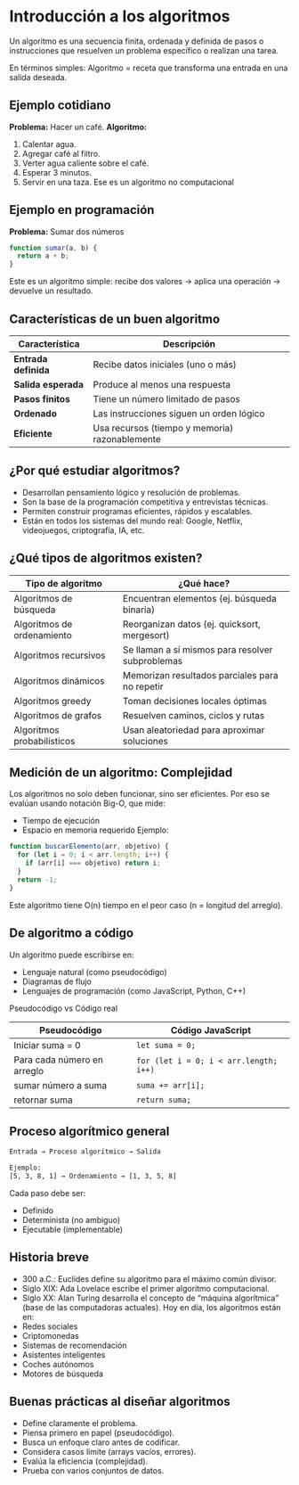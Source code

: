 # **Introducción a los algoritmos**  

Un algoritmo es una secuencia finita, ordenada y definida de pasos o instrucciones que resuelven un problema específico o realizan una tarea.

En términos simples:
Algoritmo = receta que transforma una entrada en una salida deseada.



## Ejemplo cotidiano

**Problema:** Hacer un café.
**Algoritmo:**
1. Calentar agua.
2. Agregar café al filtro.
3. Verter agua caliente sobre el café.
4. Esperar 3 minutos.
5. Servir en una taza.
Ese es un algoritmo no computacional



## Ejemplo en programación

**Problema:** Sumar dos números
```js
function sumar(a, b) {
  return a + b;
}
```
Este es un algoritmo simple: recibe dos valores → aplica una operación → devuelve un resultado.



## Características de un buen algoritmo

| Característica       | Descripción                                    |
| -------------------- | ---------------------------------------------- |
| **Entrada definida** | Recibe datos iniciales (uno o más)             |
| **Salida esperada**  | Produce al menos una respuesta                 |
| **Pasos finitos**    | Tiene un número limitado de pasos              |
| **Ordenado**         | Las instrucciones siguen un orden lógico       |
| **Eficiente**        | Usa recursos (tiempo y memoria) razonablemente |



## ¿Por qué estudiar algoritmos?

- Desarrollan pensamiento lógico y resolución de problemas.
- Son la base de la programación competitiva y entrevistas técnicas.
- Permiten construir programas eficientes, rápidos y escalables.
- Están en todos los sistemas del mundo real: Google, Netflix, videojuegos, criptografía, IA, etc.



## ¿Qué tipos de algoritmos existen?

| Tipo de algoritmo          | ¿Qué hace?                                       |
| -------------------------- | ------------------------------------------------ |
| Algoritmos de búsqueda     | Encuentran elementos (ej. búsqueda binaria)      |
| Algoritmos de ordenamiento | Reorganizan datos (ej. quicksort, mergesort)     |
| Algoritmos recursivos      | Se llaman a sí mismos para resolver subproblemas |
| Algoritmos dinámicos       | Memorizan resultados parciales para no repetir   |
| Algoritmos greedy          | Toman decisiones locales óptimas                 |
| Algoritmos de grafos       | Resuelven caminos, ciclos y rutas                |
| Algoritmos probabilísticos | Usan aleatoriedad para aproximar soluciones      |



## Medición de un algoritmo: Complejidad

Los algoritmos no solo deben funcionar, sino ser eficientes.
Por eso se evalúan usando notación Big-O, que mide:
- Tiempo de ejecución
- Espacio en memoria requerido
Ejemplo:
```js
function buscarElemento(arr, objetivo) {
  for (let i = 0; i < arr.length; i++) {
    if (arr[i] === objetivo) return i;
  }
  return -1;
}
```
Este algoritmo tiene O(n) tiempo en el peor caso (n = longitud del arreglo).



## De algoritmo a código

Un algoritmo puede escribirse en:
- Lenguaje natural (como pseudocódigo)
- Diagramas de flujo
- Lenguajes de programación (como JavaScript, Python, C++)

Pseudocódigo vs Código real

| Pseudocódigo                | Código JavaScript                      |
| --------------------------- | -------------------------------------- |
| Iniciar suma = 0            | `let suma = 0;`                        |
| Para cada número en arreglo | `for (let i = 0; i < arr.length; i++)` |
| sumar número a suma         | `suma += arr[i];`                      |
| retornar suma               | `return suma;`                         |



## Proceso algorítmico general

```bash
Entrada → Proceso algorítmico → Salida

Ejemplo:
[5, 3, 8, 1] → Ordenamiento → [1, 3, 5, 8]
```
Cada paso debe ser:
- Definido
- Determinista (no ambiguo)
- Ejecutable (implementable)



## Historia breve

- 300 a.C.: Euclides define su algoritmo para el máximo común divisor.
- Siglo XIX: Ada Lovelace escribe el primer algoritmo computacional.
- Siglo XX: Alan Turing desarrolla el concepto de “máquina algorítmica” (base de las computadoras actuales).
Hoy en día, los algoritmos están en:
- Redes sociales
- Criptomonedas
- Sistemas de recomendación
- Asistentes inteligentes
- Coches autónomos
- Motores de búsqueda



## Buenas prácticas al diseñar algoritmos

- Define claramente el problema.
- Piensa primero en papel (pseudocódigo).
- Busca un enfoque claro antes de codificar.
- Considera casos límite (arrays vacíos, errores).
- Evalúa la eficiencia (complejidad).
- Prueba con varios conjuntos de datos.



